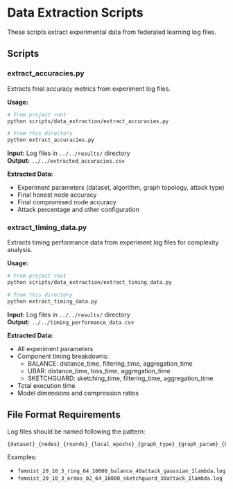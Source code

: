 # Data Extraction Scripts

These scripts extract experimental data from federated learning log files.

## Scripts

### extract_accuracies.py
Extracts final accuracy metrics from experiment log files.

**Usage:**
```bash
# From project root
python scripts/data_extraction/extract_accuracies.py

# From this directory
python extract_accuracies.py
```

**Input:** Log files in `../../results/` directory  
**Output:** `../../extracted_accuracies.csv`

**Extracted Data:**
- Experiment parameters (dataset, algorithm, graph topology, attack type)
- Final honest node accuracy
- Final compromised node accuracy  
- Attack percentage and other configuration

### extract_timing_data.py
Extracts timing performance data from experiment log files for complexity analysis.

**Usage:**
```bash
# From project root  
python scripts/data_extraction/extract_timing_data.py

# From this directory
python extract_timing_data.py
```

**Input:** Log files in `../../results/` directory  
**Output:** `../../timing_performance_data.csv`

**Extracted Data:**
- All experiment parameters
- Component timing breakdowns:
  - BALANCE: distance_time, filtering_time, aggregation_time
  - UBAR: distance_time, loss_time, aggregation_time  
  - SKETCHGUARD: sketching_time, filtering_time, aggregation_time
- Total execution time
- Model dimensions and compression ratios

## File Format Requirements

Log files should be named following the pattern:
```
{dataset}_{nodes}_{rounds}_{local_epochs}_{graph_type}_{graph_param}_{batch}_{samples}_{algorithm}_{attack}_{type}_{lambda}.log
```

Examples:
- `femnist_20_10_3_ring_64_10000_balance_40attack_gaussian_1lambda.log`
- `femnist_20_10_3_erdos_02_64_10000_sketchguard_30attack_1lambda.log`